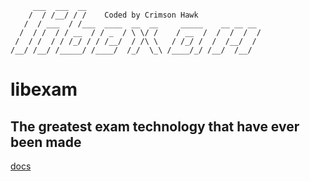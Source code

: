 <!--
SPDX-FileCopyrightText: 2024 Crimson Hawk
SPDX-License-Identifier: GPL-3.0-or-later
-->

```
     ___  ___  __
    /  / /__/ / /    Coded by Crimson Hawk
   /  / ___  / /___  ____  __  __     _____    __ __ __
  /  / /  / / __  / / _  / \ \/ /    / __  /  /  /  /  /
 /  / /  / / /_/ / / /__/  / /\ \   / /_/ /  /  /__/  /
/__/ /__/ /_____/ /____/  /_/  \_\ /____/_/ /__/  /__/
```
<h1><b>libexam</b></h1>
<p><h2>The greatest exam technology that have ever been made</h2></p>
<a href="https://docs.google.com/presentation/d/17ta37mAVbffOpp8TmocTaK4I5ei1BUyw?rtpof=true&usp=drive_fs">docs</a>